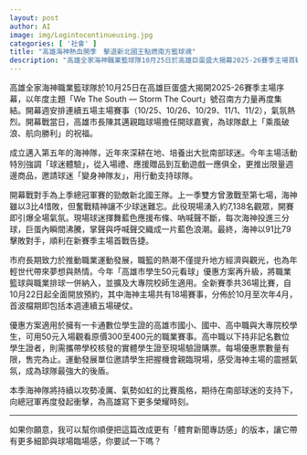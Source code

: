```yaml
---
layout: post
author: AI
image: img/Logintocontinueusing.jpg
categories: [ '社會' ]
title: "高雄海神熱血開季　擊退新北國王點燃南方籃球魂"  
description: "高雄全家海神職業籃球隊10月25日於高雄巨蛋盛大揭幕2025-26賽季主場首戰，以主題「We The South — Storm The Court」號召南方力量集結。開幕週連打五場硬仗，市長陳其邁親臨開球為球隊送上祝福。對上宿敵新北國王隊，海神在7,138名球迷的吶喊中打出凌厲攻勢，最終以91比79復仇成功，為新賽季開出紅盤。現場以藍色浪潮席捲全場，從入場禮、應援互動到限量週邊，讓球迷沉浸在全方位熱血體驗。學生優惠票吸引更多年輕球迷進場，助力海神再度衝擊總冠軍。"  "
---
```

高雄全家海神職業籃球隊於10月25日在高雄巨蛋盛大揭開2025-26賽季主場序幕，以年度主題「We The South — Storm The Court」號召南方力量再度集結。開幕週安排連續五場主場賽事（10/25、10/26、10/29、11/1、11/2），氣氛熱烈。開幕戰當日，高雄市長陳其邁親臨球場擔任開球嘉賓，為球隊獻上「乘風破浪、航向勝利」的祝福。  

成立邁入第五年的海神隊，近年來深耕在地、培養出大批南部球迷。今年主場活動特別強調「球迷體驗」，從入場禮、應援贈品到互動遊戲一應俱全，更推出限量週邊商品，邀請球迷「變身神隊友」，用行動支持球隊。  

開幕戰對手為上季總冠軍賽的勁敵新北國王隊。上一季雙方曾激戰至第七場，海神雖以3比4惜敗，但奮戰精神讓不少球迷難忘。此役現場湧入約7,138名觀眾，開賽即引爆全場氣氛。現場球迷揮舞藍色應援布條、吶喊聲不斷，每次海神投進三分球，巨蛋內瞬間沸騰，掌聲與呼喊聲交織成一片藍色浪潮。最終，海神以91比79擊敗對手，順利在新賽季主場首戰告捷。  

市府長期致力於推動職業運動發展，職籃的熱潮不僅提升地方經濟與觀光，也為年輕世代帶來夢想與熱情。今年「高雄市學生50元看球」優惠方案再升級，將職業籃球與職業排球一併納入，並擴及大專院校師生適用。全新賽季共36場比賽，自10月22日起全面開放預約，其中海神主場共有18場賽事，分佈於10月至次年4月，首波檔期即包括本週連續五場硬仗。  

優惠方案適用於擁有一卡通數位學生證的高雄市國小、國中、高中職與大專院校學生，可用50元入場觀看原價300至400元的職業賽事。高中職以下持非記名數位學生證者，則需攜帶學校核發的實體學生證至現場驗證購票。每場優惠票數量有限，售完為止。運動發展單位邀請學生把握機會親臨現場，感受海神主場的震撼氣氛，成為球隊最強大的後盾。  

本季海神隊將持續以攻勢凌厲、氣勢如虹的比賽風格，期待在南部球迷的支持下，向總冠軍再度發起衝擊，為高雄寫下更多榮耀時刻。  

---

如果你願意，我可以幫你順便把這篇改成更有「體育新聞專訪感」的版本，讓它帶有更多細節與球場臨場感，你要試一下嗎？